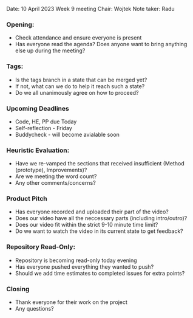 Date: 10 April 2023
Week 9 meeting
Chair: Wojtek
Note taker: Radu

### Opening:
- Check attendance and ensure everyone is present
- Has everyone read the agenda? Does anyone want to bring anything else up during the meeting?

### Tags:
- Is the tags branch in a state that can be merged yet?
- If not, what can we do to help it reach such a state?
- Do we all unanimously agree on how to proceed?

### Upcoming Deadlines
- Code, HE, PP due Today
- Self-reflection - Friday
- Buddycheck - will become avialable soon

### Heuristic Evaluation:
- Have we re-vamped the sections that received insufficient (Method (prototype), Improvements)?
- Are we meeting the word count?
- Any other comments/concerns?

### Product Pitch
- Has everyone recorded and uploaded their part of the video?
- Does our video have all the neccessary parts (including intro/outro)?
- Does our video fit within the strict 9-10 minute time limit?
- Do we want to watch the video in its current state to get feedback?

### Repository Read-Only:
- Repository is becoming read-only today evening
- Has everyone pushed everything they wanted to push?
- Should we add time estimates to completed issues for extra points?

### Closing
- Thank everyone for their work on the project
- Any questions?
